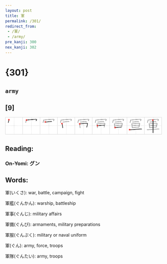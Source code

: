 ```yaml
---
layout: post
title: 軍
permalink: /301/
redirect_from:
 - /軍/
 - /army/
pre_kanji: 300
nex_kanji: 302
---
```


# {301}

## `army`

## [9]

<div class="stroke"><img src="../images/E8BB8D.png" /></div>

## Reading:

### On-Yomi: グン

## Words:

軍(いくさ): war, battle, campaign, fight

軍艦(ぐんかん): warship, battleship

軍事(ぐんじ): military affairs

軍備(ぐんび): armaments, military preparations

軍服(ぐんぷく): military or naval uniform

軍(ぐん): army, force, troops

軍隊(ぐんたい): army, troops
